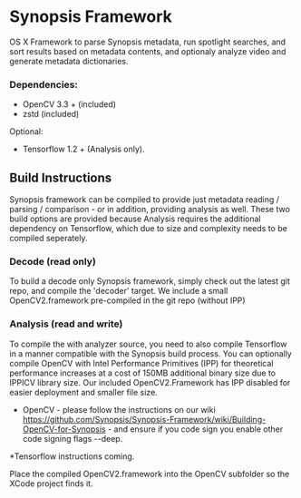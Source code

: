 # Synopsis Framework
OS X Framework to parse Synopsis metadata, run spotlight searches, and sort results based on metadata contents, and optionaly analyze video and generate metadata dictionaries.

### Dependencies:
* OpenCV 3.3 + (included)
* zstd (included)

Optional:
* Tensorflow 1.2 + (Analysis only).

## Build Instructions

Synopsis framework can be compiled to provide just metadata reading / parsing / comparison - or in addition, providing analysis as well. These two build options are provided because Analysis requires the additional dependency on Tensorflow, which due to size and complexity needs to be compiled seperately.


### Decode (read only)
To build a decode only Synopsis framework, simply check out the latest git repo, and compile the 'decoder' target. We include a small OpenCV2.framework pre-compiled in the git repo (without IPP)


### Analysis (read and write)
To compile the with analyzer source, you need to also compile Tensorflow in a manner compatible with the Synopsis build process. You can optionally compile OpenCV with Intel Performance Primitives (IPP) for theoretical performance increases at a cost of 150MB additional binary size due to IPPICV library size. Our included OpenCV2.Framework has IPP disabled for easier deployment and smaller file size.

* OpenCV - please follow the instructions on our wiki https://github.com/Synopsis/Synopsis-Framework/wiki/Building-OpenCV-for-Synopsis - and ensure if you code sign you enable other code signing flags --deep.

*Tensorflow instructions coming.

Place the compiled OpenCV2.framework into the OpenCV subfolder so the XCode project finds it.


